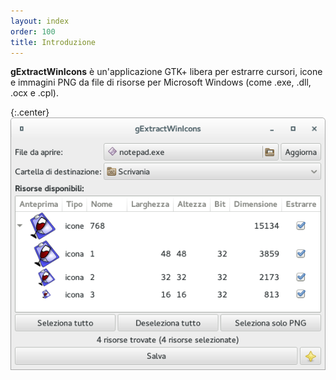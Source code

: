 ```yaml
---
layout: index
order: 100
title: Introduzione
---
```

**gExtractWinIcons** è un'applicazione GTK+ libera per estrarre cursori, icone e
immagini PNG da file di risorse per Microsoft Windows (come .exe, .dll, .ocx e
.cpl).

{:.center}
![Finestra principale](/resources/gextractwinicons/archive/latest/italian/main.png)
